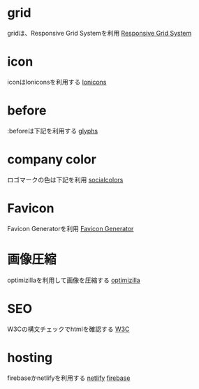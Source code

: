 # grid
gridは、Responsive Grid Systemを利用
[Responsive Grid System](http://www.responsivegridsystem.com/)

# icon
iconはloniconsを利用する
[lonicons](https://ionicons.com)

# before
:beforeは下記を利用する
[glyphs](https://css-tricks.com/snippets/html/glyphs/)

# company color
ロゴマークの色は下記を利用
[socialcolors](https://www.materialui.co/socialcolors)

# Favicon
Favicon Generatorを利用
[Favicon Generator](https://www.favicon-generator.org/)

# 画像圧縮
optimizillaを利用して画像を圧縮する
[optimizilla](https://imagecompressor.com/ja/)

# SEO
W3Cの構文チェックでhtmlを確認する
[W3C](https://validator.w3.org/)

# hosting
firebaseかnetlifyを利用する
[netlify](https://www.netlify.com/)
[firebase](https://firebase.google.com/?hl=ja)